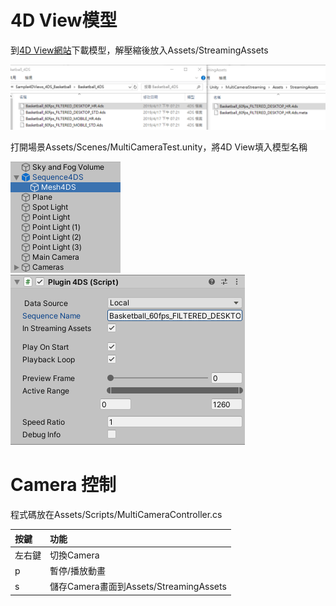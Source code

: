 # 4D View模型

到[4D View網站][4DView_Resource]下載模型，解壓縮後放入Assets/StreamingAssets

![](./Doc/img1.png)

打開場景Assets/Scenes/MultiCameraTest.unity，將4D View填入模型名稱
<p align="left">
    <img src="./Doc/img2.png">
    <img src="./Doc/img3.png">
</p>


[4DView_Resource]: https://www.4dviews.com/volumetric-resources

# Camera 控制

程式碼放在Assets/Scripts/MultiCameraController.cs

| 按鍵   | 功能                                   |
| :----- | :------------------------------------- |
| 左右鍵 | 切換Camera                             |
| p      | 暫停/播放動畫                          |
| s      | 儲存Camera畫面到Assets/StreamingAssets |